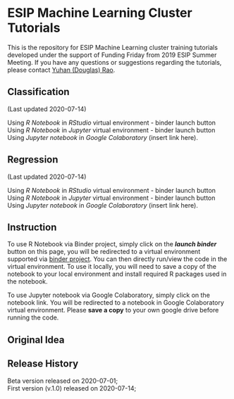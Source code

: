 # ESIP Machine Learning Cluster Tutorials  

This is the repository for ESIP Machine Learning cluster training tutorials developed under the support of Funding Friday from 2019 ESIP Summer Meeting. If you have any questions or suggestions regarding the tutorials, please contact [Yuhan (Douglas) Rao](mailto:yuhan.rao@gmail.com). 

## Classification  

(Last updated 2020-07-14)

Using *R Notebook* in *RStudio* virtual environment - binder launch button  
Using *R Notebook* in *Jupyter* virtual environment - binder launch button  
Using *Jupyter notebook* in *Google Colaboratory* (insert link here).

## Regression

(Last updated 2020-07-14)

Using *R Notebook* in *RStudio* virtual environment - binder launch button  
Using *R Notebook* in *Jupyter* virtual environment - binder launch button  
Using *Jupyter notebook* in *Google Colaboratory* (insert link here).

## Instruction  

To use R Notebook via Binder project, simply click on the _**launch binder**_ button on this page, you will be redirected to a virtual environment supported via [binder project](mybinder.org). You can then directly run/view the code in the virtual environment.  To use it locally, you will need to save a copy of the notebook to your local environment and install required R packages used in the notebook.  

To use Jupyter notebook via Google Colaboratory, simply click on the notebook link. You will be redirected to a notebook in Google Colaboratory virtual environment. Please **save a copy** to your own google drive before running the code.  

## Original Idea  


## Release History  

Beta version released on 2020-07-01;  
First version (v.1.0) released on 2020-07-14; 

